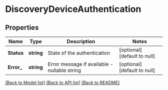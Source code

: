 # DiscoveryDeviceAuthentication

## Properties
Name | Type | Description | Notes
------------ | ------------- | ------------- | -------------
**Status** | **string** | State of the authentication | [optional] [default to null]
**Error_** | **string** | Error message if available - nullable string | [optional] [default to null]

[[Back to Model list]](../README.md#documentation-for-models) [[Back to API list]](../README.md#documentation-for-api-endpoints) [[Back to README]](../README.md)


